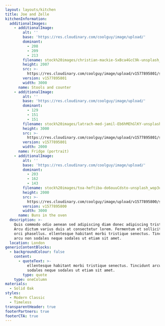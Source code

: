 ```yaml
---
layout: layouts/kitchen
title: Joe and Zelle
kitchenInformation:
  additionalImages:
    - additionalImage:
        alt: ''
        base: 'https://res.cloudinary.com/coolguy/image/upload/'
        dominant:
          - 208
          - 209
          - 213
        filename: stock%20images/christian-mackie-SxBca4GcC9k-unsplash_kxyi8y.jpg
        height: 2007
        src: >-
          https://res.cloudinary.com/coolguy/image/upload/v1577895801/stock%20images/christian-mackie-SxBca4GcC9k-unsplash_kxyi8y.jpg
        version: v1577895801
        width: 3000
      name: Stools and counter
    - additionalImage:
        alt: ''
        base: 'https://res.cloudinary.com/coolguy/image/upload/'
        dominant:
          - 129
          - 151
          - 151
        filename: stock%20images/latrach-med-jamil-Eb6hMEhGlKY-unsplash_gbwmue.jpg
        height: 3000
        src: >-
          https://res.cloudinary.com/coolguy/image/upload/v1577895801/stock%20images/latrach-med-jamil-Eb6hMEhGlKY-unsplash_gbwmue.jpg
        version: v1577895801
        width: 2000
      name: Fridge (portrait)
    - additionalImage:
        alt: ''
        base: 'https://res.cloudinary.com/coolguy/image/upload/'
        dominant:
          - 203
          - 162
          - 143
        filename: stock%20images/toa-heftiba-do6ouuCdsto-unsplash_wop3u2.jpg
        height: 2000
        src: >-
          https://res.cloudinary.com/coolguy/image/upload/v1577895800/stock%20images/toa-heftiba-do6ouuCdsto-unsplash_wop3u2.jpg
        version: v1577895800
        width: 3000
      name: Buns in the oven
  description: >-
    Quis commodo odio aenean sed adipiscing diam donec adipiscing tristique.
    Arcu dictum varius duis at consectetur lorem. Fermentum et sollicitudin ac
    orci phasellus. ellentesque habitant morbi tristique senectus. Tincidunt
    arcu non sodales neque sodales ut etiam sit amet.
  location: London
genericContentBlocks:
  - backgroundColour: false
    content:
      - quoteText: >-
          ellentesque habitant morbi tristique senectus. Tincidunt arcu non
          sodales neque sodales ut etiam sit amet.
        type: quote
    type: oneColumn
materials:
  - Solid Oak
styles:
  - Modern Classic
  - Timeless
transparentHeader: true
footerPartners: true
footerCTA: true
---
```

